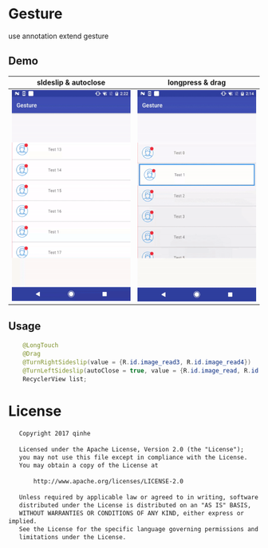 # Gesture
use annotation extend gesture

## Demo

| sldeslip & autoclose | longpress & drag |
| ------------ | ------------- |
| ![Demo gif](https://github.com/Abeltongtong/Gesture/blob/master/sideslip.gif) | ![Demo gif](https://github.com/Abeltongtong/Gesture/blob/master/longpressdrag.gif)  |

## Usage
```java
    @LongTouch
    @Drag
    @TurnRightSideslip(value = {R.id.image_read3, R.id.image_read4})
    @TurnLeftSideslip(autoClose = true, value = {R.id.image_read, R.id.image_read2})
    RecyclerView list;
```

License
======

```
   Copyright 2017 qinhe

   Licensed under the Apache License, Version 2.0 (the "License");
   you may not use this file except in compliance with the License.
   You may obtain a copy of the License at

       http://www.apache.org/licenses/LICENSE-2.0

   Unless required by applicable law or agreed to in writing, software
   distributed under the License is distributed on an "AS IS" BASIS,
   WITHOUT WARRANTIES OR CONDITIONS OF ANY KIND, either express or implied.
   See the License for the specific language governing permissions and
   limitations under the License.
```
